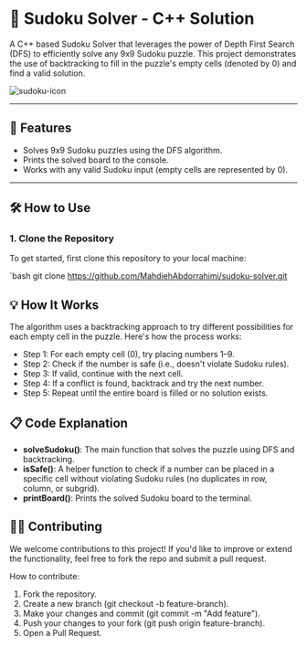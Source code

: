 # 🧩 Sudoku Solver - C++ Solution

A C++ based Sudoku Solver that leverages the power of Depth First Search (DFS) to efficiently solve any 9x9 Sudoku puzzle. This project demonstrates the use of backtracking to fill in the puzzle's empty cells (denoted by 0) and find a valid solution.

![sudoku-icon](https://img.icons8.com/external-flat-juicy-fish/64/000000/external-sudoku-puzzle-game-external-flat-flat-juicy-fish.png)

---

## 🚀 Features

- Solves 9x9 Sudoku puzzles using the DFS algorithm.
- Prints the solved board to the console.
- Works with any valid Sudoku input (empty cells are represented by 0).

---

## 🛠️ How to Use

### 1. Clone the Repository

To get started, first clone this repository to your local machine:

`bash
git clone https://github.com/MahdiehAbdorrahimi/sudoku-solver.git

## 💡 How It Works

The algorithm uses a backtracking approach to try different possibilities for each empty cell in the puzzle. Here's how the process works:

- Step 1: For each empty cell (0), try placing numbers 1–9.
- Step 2: Check if the number is safe (i.e., doesn't violate Sudoku rules).
- Step 3: If valid, continue with the next cell.
- Step 4: If a conflict is found, backtrack and try the next number.
- Step 5: Repeat until the entire board is filled or no solution exists.

## 📋 Code Explanation

- **solveSudoku()**: The main function that solves the puzzle using DFS and backtracking.
- **isSafe()**: A helper function to check if a number can be placed in a specific cell without violating Sudoku rules (no duplicates in row, column, or subgrid).
- **printBoard()**: Prints the solved Sudoku board to the terminal.

## 🧑‍💻 Contributing

We welcome contributions to this project! If you'd like to improve or extend the functionality, feel free to fork the repo and submit a pull request.

How to contribute:
1. Fork the repository.
2. Create a new branch (git checkout -b feature-branch).
3. Make your changes and commit (git commit -m "Add feature").
4. Push your changes to your fork (git push origin feature-branch).
5. Open a Pull Request.